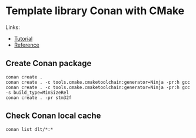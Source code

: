 # Template library Conan with CMake

Links:

- [Tutorial](https://docs.conan.io/2/tutorial)
- [Reference](https://docs.conan.io/2/reference/conanfile/methods.html#reference-conanfile-methods)

## Create Conan package

```console
conan create .
conan create . -c tools.cmake.cmaketoolchain:generator=Ninja -pr:h gcc
conan create . -c tools.cmake.cmaketoolchain:generator=Ninja -pr:h gcc -s build_type=MinSizeRel
conan create . -pr stm32f
```

## Check Conan local cache

```console
conan list dlt/*:*
```
